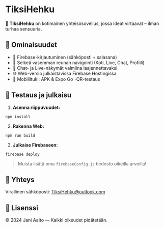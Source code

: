 # TiksiHehku

🎥 **TiksiHehku** on kotimainen yhteisösovellus, jossa ideat virtaavat – ilman turhaa sensuuria.

## 🔑 Ominaisuudet

- 🔐 Firebase-kirjautuminen (sähköposti + salasana)
- 🧭 Selkeä vasemman reunan navigointi (Koti, Live, Chat, Profiili)
- 💬 Chat- ja Live-näkymät valmiina laajennettavaksi
- 🌐 Web-versio julkaistavissa Firebase Hostingissa
- 📱 Mobiilituki: APK & Expo Go -QR-testaus

## 🚀 Testaus ja julkaisu

1. **Asenna riippuvuudet:**

```
npm install
```

2. **Rakenna Web:**

```
npm run build
```

3. **Julkaise Firebaseen:**

```
firebase deploy
```

> Muista lisätä oma `firebaseConfig.js` tiedosto oikeilla arvoilla!

## 📧 Yhteys

Virallinen sähköposti: [TiksiHehku@outlook.com](mailto:TiksiHehku@outlook.com)

## 📄 Lisenssi

© 2024 Jani Aalto — Kaikki oikeudet pidätetään.
